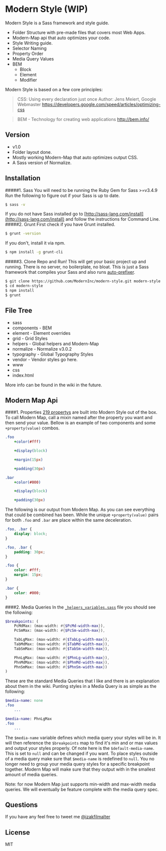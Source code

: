 # Modern Style (WIP)

Modern Style is a Sass framework and style guide.

  - Folder Structure with pre-made files that covers most Web Apps.
  - Modern-Map api that auto optimizes your code.
  - Style Writing guide.
   - Selector Naming
   - Property Order
   - Media Query Values
   - BEM
     - Block
     - Element
     - Modifier

Modern Style is based on a few core principles:

> CSS: Using every declaration just once
> Author: Jens Meiert, Google Webmaster
https://developers.google.com/speed/articles/optimizing-css



> BEM - Technology for creating web applications
http://bem.info/



## Version
- v1.0
 -  Folder layout done.
 - Mostly working Modern-Map that auto optimizes output CSS.
 - A Sass version of Normalize.



## Installation
#####1. Sass
You will need to be running the Ruby Gem for Sass >=v3.4.9
Run the following to figure out if your Sass is up to date.
```sh
$ sass -v
```

If you do not have Sass installed go to [http://sass-lang.com/install](http://sass-lang.com/install) and follow the instructions for Command Line.
#####2. Grunt
First check if you have Grunt installed.
```sh
$ grunt -version
```

If you don't, install it via npm.
```sh
$ npm install -g grunt-cli
```

#####3. Clone Repo and Run!
This will get your basic project up and running. There is no server, no boilerplate, no bloat. This is just a Sass framework that compiles your Sass and also runs [auto-prefixer](https://github.com/postcss/autoprefixer).
```sh
$ git clone https://github.com/ModernInc/modern-style.git modern-style
$ cd modern-style
$ npm install
$ grunt
```




## File Tree
- sass
 - components - BEM
 - element - Element overrides
 - grid - Grid Styles
 - helpers - Global helpers and Modern-Map
 - normalize - Normalize v3.0.2
 - typography - Global Typography Styles
 - vendor - Vendor styles go here.
- www
 - css
 - index.html

More info can be found in the wiki in the future.


## Modern Map Api

####1. Properties
[219 propertys](https://github.com/ModernInc/modern-style/blob/master/sass/helpers/modern-map/properties/properties.sass) are built into Modern Style out of the box. To call Modern Map, call a mixin named after the property you want and then send your value. Bellow is an example of two components and some `+property(value)` combos.
```sass
.foo
    +color(#fff)

    +display(block)

    +margin(15px)

    +padding(30px)

.bar
    +color(#000)

    +display(block)

    +padding(30px)
```

The following is our output from Modern Map. As you can see everything that could be combined has been. While the unique `+property(value)` pairs for both `.foo` and `.bar` are place within the same deceleration.

```css
.foo, .bar {
    display: block;
}

.foo, .bar {
    padding: 30px;
}

.foo {
    color: #fff;
    margin: 15px;
}

.bar {
    color: #000;
}

```
####2. Media Queries
In the [`_helpers_variables.sass`](https://github.com/ModernInc/modern-style/blob/master/sass/helpers/_helpers_variables.sass) file you should see the following:

```sass
$breakpoints: (
    PcMdMax: (max-width: #{$PcMd-width-max}),
    PcSmMax: (max-width: #{$PcSm-width-max}),

    TabLgMax: (max-width: #{$TabLg-width-max}),
    TabMdMax: (max-width: #{$TabMd-width-max}),
    TabSmMax: (max-width: #{$TabSm-width-max}),

    PhnLgMax: (max-width: #{$PhnLg-width-max}),
    PhnMdMax: (max-width: #{$PhnMd-width-max}),
    PhnSmMax: (max-width: #{$PhnSm-width-max})
)
```
These are the standard Media Queries that I like and there is an explanation about them in the wiki. Punting styles in a Media Query is as simple as the following:

```sass
$media-name: none
.foo
    ...

$media-name: PhnLgMax
.foo
    ...
```

The `$media-name` variable defines which media query your styles will be in. It will then reference the `$breakpoints` map to find it's min and or max values and output your styles properly. Of note here is the `$default-media-name`. This is set to `null` and can be changed if you want. To place styles outside of a media query make sure that `$media-name` is redefined to `null`. You no longer need to group your media query styles for a specific breakpoint together. Modern Map will make sure that they output with in the smallest amount of media queries.

Note: for now Modern Map just supports min-width and max-width media queries. We will eventually be feature complete with the media query spec.

## Questions
If you have any feel free to tweet me [@izakfilmalter](https://twitter.com/IzakFilmalter)



License
----

MIT

